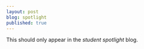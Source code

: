 ```yaml
---
layout: post
blog: spotlight
published: true
---
```


This should only appear in the _student spotlight_ blog.
